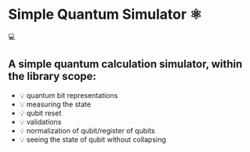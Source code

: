 # Simple Quantum Simulator 	:atom_symbol:	
:computer:
## A simple quantum calculation simulator, within the library scope:
* :bulb: quantum bit representations 
* :bulb: measuring the state
* :bulb: qubit reset 
* :bulb: validations 
* :bulb: normalization of qubit/register of qubits 
* :bulb: seeing the state of qubit without collapsing 